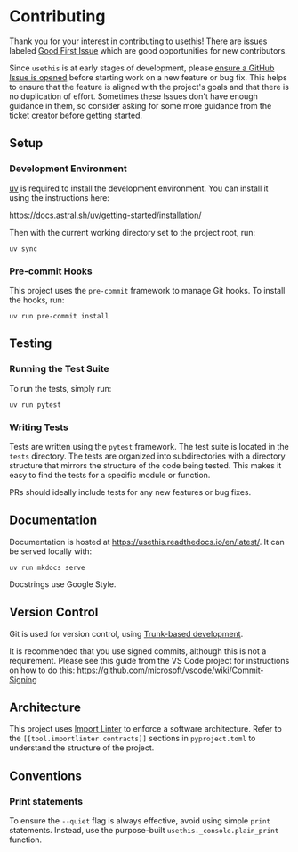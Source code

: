 # Contributing

Thank you for your interest in contributing to usethis! There are issues labeled
[Good First Issue](https://github.com/nathanjmcdougall/usethis-python/issues?q=is%3Aissue%20state%3Aopen%20label%3A%22good%20first%20issue%22)
which are good opportunities for new contributors.

Since `usethis` is at early stages of development, please
[ensure a GitHub Issue is opened](https://github.com/nathanjmcdougall/usethis-python/issues)
before starting work on a new feature or bug fix. This helps to ensure that the
feature is aligned with the project's goals and that there is no duplication of effort. Sometimes these Issues don't have enough guidance in them, so consider asking for some more guidance from the ticket creator before getting started.

## Setup

### Development Environment

[uv](https://github.com/astral-sh/uv) is required to install the development
environment. You can install it using the instructions here:

<https://docs.astral.sh/uv/getting-started/installation/>

Then with the current working directory set to the project root, run:

```shell
uv sync
```

### Pre-commit Hooks

This project uses the `pre-commit` framework to manage Git hooks. To install the hooks,
run:

```shell
uv run pre-commit install
```

## Testing

### Running the Test Suite

To run the tests, simply run:

```shell
uv run pytest
```

### Writing Tests

Tests are written using the `pytest` framework. The test suite is located in the
`tests` directory. The tests are organized into subdirectories with a directory
structure that mirrors the structure of the code being tested. This makes it easy
to find the tests for a specific module or function.

PRs should ideally include tests for any new features or bug fixes.

## Documentation

Documentation is hosted at <https://usethis.readthedocs.io/en/latest/>. It can be served
locally with:

```shell
uv run mkdocs serve
```

Docstrings use Google Style.

## Version Control

Git is used for version control, using
[Trunk-based development](https://trunkbaseddevelopment.com/).

It is recommended that you use signed commits, although this is not a requirement.
Please see this guide from the VS Code project for instructions on how to do this:
<https://github.com/microsoft/vscode/wiki/Commit-Signing>

## Architecture

This project uses [Import Linter](https://import-linter.readthedocs.io/en/stable/) to
enforce a software architecture. Refer to the `[[tool.importlinter.contracts]]` sections
in `pyproject.toml` to understand the structure of the project.

## Conventions

### Print statements

To ensure the `--quiet` flag is always effective, avoid using simple `print` statements.
Instead, use the purpose-built `usethis._console.plain_print` function.
